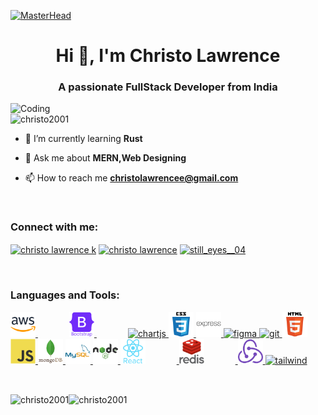 [![MasterHead](https://firebasestorage.googleapis.com/v0/b/flexi-coding.appspot.com/o/dempgi7-520f8d5f-63d4-4453-8822-dbc149ae27f8.gif?alt=media&token=91c0c7b2-93c3-4029-b011-1a8703c5730d)](https://rishavchanda.io)
<h1 align="center">Hi 👋, I'm Christo Lawrence</h1>
<h3 align="center">A passionate FullStack Developer from India</h3>
<img align="right" alt="Coding" width="600" src="https://media.licdn.com/dms/image/D4D12AQEZtPCuttD_iQ/article-cover_image-shrink_600_2000/0/1697453573297?e=2147483647&v=beta&t=HkN6gZbpfAZ0k5Xb88iQXfQpbeKR-YHIKCvzI0gbIhM">
<p align="left"> <img src="https://komarev.com/ghpvc/?username=christo2001&label=Profile%20views&color=0e75b6&style=flat" alt="christo2001" /> </p>


- 🌱 I’m currently learning **Rust**

- 💬 Ask me about **MERN,Web Designing**

- 📫 How to reach me **christolawrencee@gmail.com**
<br/>
<h3 align="left">Connect with me:</h3>
<p align="left">
<a href="https://www.linkedin.com/in/christo-lawrence-k-39a818213/" target="blank"><img align="center" src="https://raw.githubusercontent.com/rahuldkjain/github-profile-readme-generator/master/src/images/icons/Social/linked-in-alt.svg" alt="christo lawrence k" height="30" width="40" /></a>
<a href="https://fb.com/christo lawrence" target="blank"><img align="center" src="https://raw.githubusercontent.com/rahuldkjain/github-profile-readme-generator/master/src/images/icons/Social/facebook.svg" alt="christo lawrence" height="30" width="40" /></a>
<a href="https://instagram.com/still_eyes__04" target="blank"><img align="center" src="https://raw.githubusercontent.com/rahuldkjain/github-profile-readme-generator/master/src/images/icons/Social/instagram.svg" alt="still_eyes__04" height="30" width="40" /></a>
</p>

<br/>
<h3 align="left">Languages and Tools:</h3>
<div>
 <p align="left">
        <a href="https://aws.amazon.com" target="_blank" rel="noreferrer" style="margin-right: 50px;">
            <img src="https://raw.githubusercontent.com/devicons/devicon/master/icons/amazonwebservices/amazonwebservices-original-wordmark.svg" alt="aws" width="40" height="40"/>
        </a>
        <a href="https://getbootstrap.com" target="_blank" rel="noreferrer" style="margin-right: 50px;">
            <img src="https://raw.githubusercontent.com/devicons/devicon/master/icons/bootstrap/bootstrap-plain-wordmark.svg" alt="bootstrap" width="40" height="40"/>
        </a>
   <a href="https://www.chartjs.org" target="_blank" rel="noreferrer"> <img src="https://www.chartjs.org/media/logo-title.svg" alt="chartjs" width="40" height="40"/> </a> <a href="https://www.w3schools.com/css/" target="_blank" rel="noreferrer"> <img src="https://raw.githubusercontent.com/devicons/devicon/master/icons/css3/css3-original-wordmark.svg" alt="css3" width="40" height="40"/> </a> <a href="https://expressjs.com" target="_blank" rel="noreferrer"> <img src="https://raw.githubusercontent.com/devicons/devicon/master/icons/express/express-original-wordmark.svg" alt="express" width="40" height="40"/> </a> <a href="https://www.figma.com/" target="_blank" rel="noreferrer"> <img src="https://www.vectorlogo.zone/logos/figma/figma-icon.svg" alt="figma" width="40" height="40"/> </a> <a href="https://git-scm.com/" target="_blank" rel="noreferrer"> <img src="https://www.vectorlogo.zone/logos/git-scm/git-scm-icon.svg" alt="git" width="40" height="40"/> </a> <a href="https://www.w3.org/html/" target="_blank" rel="noreferrer"> <img src="https://raw.githubusercontent.com/devicons/devicon/master/icons/html5/html5-original-wordmark.svg" alt="html5" width="40" height="40"/> </a> <a href="https://developer.mozilla.org/en-US/docs/Web/JavaScript" target="_blank" rel="noreferrer"> <img src="https://raw.githubusercontent.com/devicons/devicon/master/icons/javascript/javascript-original.svg" alt="javascript" width="40" height="40"/> </a> <a href="https://www.mongodb.com/" target="_blank" rel="noreferrer"> <img src="https://raw.githubusercontent.com/devicons/devicon/master/icons/mongodb/mongodb-original-wordmark.svg" alt="mongodb" width="40" height="40"/> </a> <a href="https://www.mysql.com/" target="_blank" rel="noreferrer"> <img src="https://raw.githubusercontent.com/devicons/devicon/master/icons/mysql/mysql-original-wordmark.svg" alt="mysql" width="40" height="40"/> </a> <a href="https://nodejs.org" target="_blank" rel="noreferrer"> <img src="https://raw.githubusercontent.com/devicons/devicon/master/icons/nodejs/nodejs-original-wordmark.svg" alt="nodejs" width="40" height="40"/> </a> <a href="https://reactjs.org/" target="_blank" rel="noreferrer"> <img src="https://raw.githubusercontent.com/devicons/devicon/master/icons/react/react-original-wordmark.svg" alt="react" width="40" height="40" style="margin-right: 50px;"/> </a> <a href="https://redis.io" target="_blank" rel="noreferrer"> <img src="https://raw.githubusercontent.com/devicons/devicon/master/icons/redis/redis-original-wordmark.svg" style="margin-right: 50px;" alt="redis" width="40" height="40"/> </a> <a href="https://redux.js.org" target="_blank" rel="noreferrer"> <img src="https://raw.githubusercontent.com/devicons/devicon/master/icons/redux/redux-original.svg" alt="redux" width="40" height="40"/> </a> <a href="https://tailwindcss.com/" target="_blank" rel="noreferrer"> <img src="https://www.vectorlogo.zone/logos/tailwindcss/tailwindcss-icon.svg" alt="tailwind" width="40" height="40"/> </a> </p>
  </div>
<br/>
<div style="display:flex">
<p><img align="center" src="https://github-readme-stats.vercel.app/api/top-langs?username=christo2001&show_icons=true&locale=en&layout=compact" alt="christo2001" /></p>

<p><img align="center" src="https://github-readme-streak-stats.herokuapp.com/?user=christo2001&" alt="christo2001" /></p>
</div>
